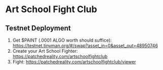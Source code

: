 # Art School Fight Club


## Testnet Deployment

1. Get $PAINT (.0001 ALGO worth should suffice):  https://testnet.tinyman.org/#/swap?asset_in=0&asset_out=48950746
2. Create your Art School Fighter: https://patchedreality.com/artschoolfightclub
3. Fight: https://patchedreality.com/artschoolfightclub/viewer

